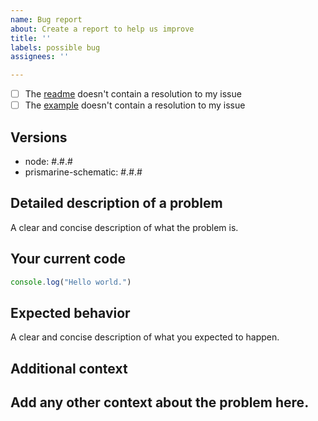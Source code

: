 ```yaml
---
name: Bug report
about: Create a report to help us improve
title: ''
labels: possible bug
assignees: ''

---
```


- [ ] The [readme](https://github.com/PrismarineJS/prismarine-template/README.md) doesn't contain a resolution to my issue 
- [ ] The [example](https://github.com/PrismarineJS/prismarine-template/example.js) doesn't contain a resolution to my issue 

<!-- To mark the checkbox, insert `x` into it: [x] -->

## Versions
 - node: #.#.#
 - prismarine-schematic: #.#.#

## Detailed description of a problem
A clear and concise description of what the problem is.

## Your current code
```js
console.log("Hello world.")
```

## Expected behavior
A clear and concise description of what you expected to happen.

## Additional context
Add any other context about the problem here.
---
